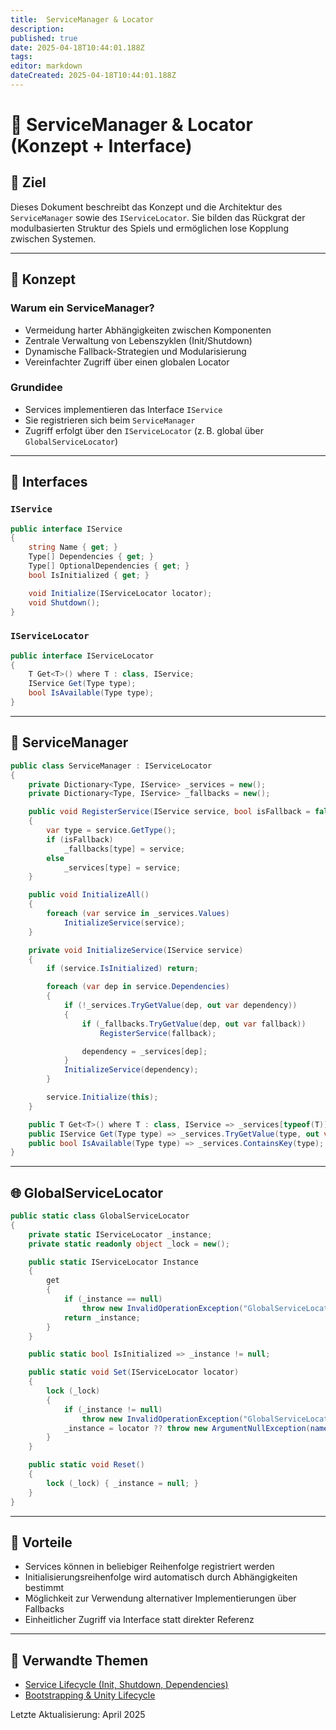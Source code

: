 ```yaml
---
title:  ServiceManager & Locator
description: 
published: true
date: 2025-04-18T10:44:01.188Z
tags: 
editor: markdown
dateCreated: 2025-04-18T10:44:01.188Z
---
```


# 🧭 ServiceManager & Locator (Konzept + Interface)

## 🎯 Ziel
Dieses Dokument beschreibt das Konzept und die Architektur des `ServiceManager` sowie des `IServiceLocator`. Sie bilden das Rückgrat der modulbasierten Struktur des Spiels und ermöglichen lose Kopplung zwischen Systemen.

---

## 🧩 Konzept

### Warum ein ServiceManager?
- Vermeidung harter Abhängigkeiten zwischen Komponenten
- Zentrale Verwaltung von Lebenszyklen (Init/Shutdown)
- Dynamische Fallback-Strategien und Modularisierung
- Vereinfachter Zugriff über einen globalen Locator

### Grundidee
- Services implementieren das Interface `IService`
- Sie registrieren sich beim `ServiceManager`
- Zugriff erfolgt über den `IServiceLocator` (z. B. global über `GlobalServiceLocator`)

---

## 🧱 Interfaces

### `IService`
```csharp
public interface IService
{
    string Name { get; }
    Type[] Dependencies { get; }
    Type[] OptionalDependencies { get; }
    bool IsInitialized { get; }

    void Initialize(IServiceLocator locator);
    void Shutdown();
}
```

### `IServiceLocator`
```csharp
public interface IServiceLocator
{
    T Get<T>() where T : class, IService;
    IService Get(Type type);
    bool IsAvailable(Type type);
}
```

---

## 🧰 ServiceManager
```csharp
public class ServiceManager : IServiceLocator
{
    private Dictionary<Type, IService> _services = new();
    private Dictionary<Type, IService> _fallbacks = new();

    public void RegisterService(IService service, bool isFallback = false)
    {
        var type = service.GetType();
        if (isFallback)
            _fallbacks[type] = service;
        else
            _services[type] = service;
    }

    public void InitializeAll()
    {
        foreach (var service in _services.Values)
            InitializeService(service);
    }

    private void InitializeService(IService service)
    {
        if (service.IsInitialized) return;

        foreach (var dep in service.Dependencies)
        {
            if (!_services.TryGetValue(dep, out var dependency))
            {
                if (_fallbacks.TryGetValue(dep, out var fallback))
                    RegisterService(fallback);

                dependency = _services[dep];
            }
            InitializeService(dependency);
        }

        service.Initialize(this);
    }

    public T Get<T>() where T : class, IService => _services[typeof(T)] as T;
    public IService Get(Type type) => _services.TryGetValue(type, out var s) ? s : null;
    public bool IsAvailable(Type type) => _services.ContainsKey(type);
}
```

---

## 🌐 GlobalServiceLocator
```csharp
public static class GlobalServiceLocator
{
    private static IServiceLocator _instance;
    private static readonly object _lock = new();

    public static IServiceLocator Instance
    {
        get
        {
            if (_instance == null)
                throw new InvalidOperationException("GlobalServiceLocator was not initialized.");
            return _instance;
        }
    }

    public static bool IsInitialized => _instance != null;

    public static void Set(IServiceLocator locator)
    {
        lock (_lock)
        {
            if (_instance != null)
                throw new InvalidOperationException("GlobalServiceLocator is already initialized.");
            _instance = locator ?? throw new ArgumentNullException(nameof(locator));
        }
    }

    public static void Reset()
    {
        lock (_lock) { _instance = null; }
    }
}
```

---

## 📎 Vorteile
- Services können in beliebiger Reihenfolge registriert werden
- Initialisierungsreihenfolge wird automatisch durch Abhängigkeiten bestimmt
- Möglichkeit zur Verwendung alternativer Implementierungen über Fallbacks
- Einheitlicher Zugriff via Interface statt direkter Referenz

---

## 🔗 Verwandte Themen
- [Service Lifecycle (Init, Shutdown, Dependencies)](service-lifecycle.md)
- [Bootstrapping & Unity Lifecycle](bootstrapping-unity-lifecycle.md)

Letzte Aktualisierung: April 2025

